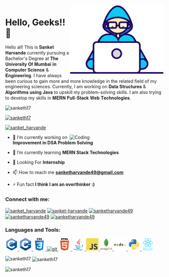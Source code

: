 <img align="right" alt="Coding" width="300" src="https://raw.githubusercontent.com/AkashSingh3031/AkashSingh3031/main/images/Developer.gif">
<h1 align="left">Hello, Geeks!! 👋</h1>
<p>Hello all! This is 𝐒𝐚𝐧𝐤𝐞𝐭 𝐇𝐚𝐫𝐯𝐚𝐧𝐝𝐞 currently pursuing a Bachelor's Degree at 𝐓𝐡𝐞 𝐔𝐧𝐢𝐯𝐞𝐫𝐬𝐢𝐭𝐲 𝐎𝐟 𝐌𝐮𝐦𝐛𝐚𝐢 𝐢𝐧 𝐂𝐨𝐦𝐩𝐮𝐭𝐞𝐫 𝐒𝐜𝐢𝐞𝐧𝐜𝐞 & 𝐄𝐧𝐠𝐢𝐧𝐞𝐞𝐫𝐢𝐧𝐠. I have always been curious to gain more and more knowledge in the related field of my engineering sciences. Currently, I am working on 𝐃𝐚𝐭𝐚 𝐒𝐭𝐫𝐮𝐜𝐭𝐮𝐫𝐞𝐬 & 𝐀𝐥𝐠𝐨𝐫𝐢𝐭𝐡𝐦𝐬 𝐮𝐬𝐢𝐧𝐠 𝐉𝐚𝐯𝐚 to upskill my problem-solving skills. I am also trying to develop my skills in 𝐌𝐄𝐑𝐍 𝐅𝐮𝐥𝐥-𝐒𝐭𝐚𝐜𝐤 𝐖𝐞𝐛 𝐓𝐞𝐜𝐡𝐧𝐨𝐥𝐨𝐠𝐢𝐞𝐬.
</p>

<p align="left"> <img src="https://komarev.com/ghpvc/?username=sanketh17&label=Profile%20views&color=0e75b6&style=flat" alt="sanketh17" /> </p>


<p align="left"> <a href="https://github.com/ryo-ma/github-profile-trophy"><img src="https://github-profile-trophy.vercel.app/?username=sanketh17" alt="sanketh17" /></a> </p>

<p align="left"> <a href="https://twitter.com/sanket_harvande" target="blank"><img src="https://img.shields.io/twitter/follow/sanket_harvande?logo=twitter&style=for-the-badge" alt="sanket_harvande" /></a> </p>
<img align="right" alt="Coding" width="300" src="https://encrypted-tbn0.gstatic.com/images?q=tbn:ANd9GcSEaIjNv4WYC6jYdKSFGBIW7Hn_D5mMMlDvWBdHQPrecBZyhsV8lC4rrS09UI6-lUaTDPs&usqp=CAU">

- 🔭 I’m currently working on **Improvement in DSA Problem Solving**

- 🌱 I’m currently learning **MERN Stack Technologies**

- 💬 Looking For **Internship**

- 📫 How to reach me **sanketharvande49@gmail.com**

- ⚡ Fun fact **I think I am an overthinker :)**

<h3 align="left">Connect with me:</h3>
<p align="left">
<a href="https://twitter.com/sanket_harvande" target="blank"><img align="center" src="https://raw.githubusercontent.com/rahuldkjain/github-profile-readme-generator/master/src/images/icons/Social/twitter.svg" alt="sanket_harvande" height="30" width="40" /></a>
<a href="https://linkedin.com/in/sanket-harvande" target="blank"><img align="center" src="https://raw.githubusercontent.com/rahuldkjain/github-profile-readme-generator/master/src/images/icons/Social/linked-in-alt.svg" alt="sanket-harvande" height="30" width="40" /></a>
<a href="https://www.hackerrank.com/sanketharvande49" target="blank"><img align="center" src="https://raw.githubusercontent.com/rahuldkjain/github-profile-readme-generator/master/src/images/icons/Social/hackerrank.svg" alt="sanketharvande49" height="30" width="40" /></a>
<a href="https://www.leetcode.com/sanketharvande49" target="blank"><img align="center" src="https://raw.githubusercontent.com/rahuldkjain/github-profile-readme-generator/master/src/images/icons/Social/leet-code.svg" alt="sanketharvande49" height="30" width="40" /></a>
<a href="https://auth.geeksforgeeks.org/user/sanketharvande49" target="blank"><img align="center" src="https://raw.githubusercontent.com/rahuldkjain/github-profile-readme-generator/master/src/images/icons/Social/geeks-for-geeks.svg" alt="sanketharvande49" height="30" width="40" /></a>
</p>

<h3 align="left">Languages and Tools:</h3>
<p align="left"> <a href="https://www.cprogramming.com/" target="_blank" rel="noreferrer"> <img src="https://raw.githubusercontent.com/devicons/devicon/master/icons/c/c-original.svg" alt="c" width="40" height="40"/> </a> <a href="https://www.w3schools.com/cpp/" target="_blank" rel="noreferrer"> <img src="https://raw.githubusercontent.com/devicons/devicon/master/icons/cplusplus/cplusplus-original.svg" alt="cplusplus" width="40" height="40"/> </a> <a href="https://www.w3schools.com/css/" target="_blank" rel="noreferrer"> <img src="https://raw.githubusercontent.com/devicons/devicon/master/icons/css3/css3-original-wordmark.svg" alt="css3" width="40" height="40"/> </a> <a href="https://git-scm.com/" target="_blank" rel="noreferrer"> <img src="https://www.vectorlogo.zone/logos/git-scm/git-scm-icon.svg" alt="git" width="40" height="40"/> </a> <a href="https://www.w3.org/html/" target="_blank" rel="noreferrer"> <img src="https://raw.githubusercontent.com/devicons/devicon/master/icons/html5/html5-original-wordmark.svg" alt="html5" width="40" height="40"/> </a> <a href="https://www.java.com" target="_blank" rel="noreferrer"> <img src="https://raw.githubusercontent.com/devicons/devicon/master/icons/java/java-original.svg" alt="java" width="40" height="40"/> </a> <a href="https://developer.mozilla.org/en-US/docs/Web/JavaScript" target="_blank" rel="noreferrer"> <img src="https://raw.githubusercontent.com/devicons/devicon/master/icons/javascript/javascript-original.svg" alt="javascript" width="40" height="40"/> </a> <a href="https://www.mongodb.com/" target="_blank" rel="noreferrer"> <img src="https://raw.githubusercontent.com/devicons/devicon/master/icons/mongodb/mongodb-original-wordmark.svg" alt="mongodb" width="40" height="40"/> </a> <a href="https://nodejs.org" target="_blank" rel="noreferrer"> <img src="https://raw.githubusercontent.com/devicons/devicon/master/icons/nodejs/nodejs-original-wordmark.svg" alt="nodejs" width="40" height="40"/> </a> <a href="https://www.python.org" target="_blank" rel="noreferrer"> <img src="https://raw.githubusercontent.com/devicons/devicon/master/icons/python/python-original.svg" alt="python" width="40" height="40"/> </a> <a href="https://reactjs.org/" target="_blank" rel="noreferrer"> <img src="https://raw.githubusercontent.com/devicons/devicon/master/icons/react/react-original-wordmark.svg" alt="react" width="40" height="40"/> </a> </p>

<p><img align="left" src="https://github-readme-stats.vercel.app/api/top-langs?username=sanketh17&show_icons=true&locale=en&layout=compact" alt="sanketh17" /></p>

<p>&nbsp;<img align="center" src="https://github-readme-stats.vercel.app/api?username=sanketh17&show_icons=true&locale=en" alt="sanketh17" /></p>

<p><img align="center" src="https://github-readme-streak-stats.herokuapp.com/?user=sanketh17&" alt="sanketh17" /></p>
